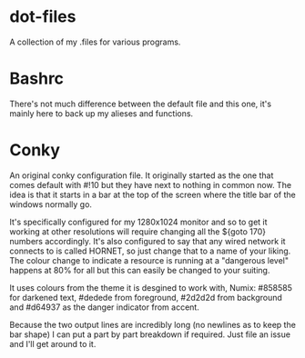 dot-files
=========
A collection of my .files for various programs.


Bashrc
======
There's not much difference between the default file and this one, it's mainly here to back up my alieses and functions.


Conky
=====
An original conky configuration file. It originally started as the one that comes default with #!10 but they have next to nothing in common now. The idea is that it starts in a bar at the top of the screen where the title bar of the windows normally go.

It's specifically configured for my 1280x1024 monitor and so to get it working at other resolutions will require changing all the ${goto 170} numbers accordingly. It's also configured to say that any wired network it connects to is called HORNET, so just change that to a name of your liking. The colour change to indicate a resource is running at a "dangerous level" happens at 80% for all but this can easily be changed to your suiting.

It uses colours from the theme it is desgined to work with, Numix: #858585 for darkened text, #dedede from foreground, #2d2d2d from background and #d64937 as the danger indicator from accent.

Because the two output lines are incredibly long (no newlines as to keep the bar shape) I can put a part by part breakdown if required. Just file an issue and I'll get around to it.
